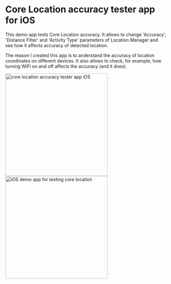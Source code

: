 # Core Location accuracy tester app for iOS

This demo app tests Core Location accuracy. It allows to change 'Accuracy', 'Distance Filter' and 'Activity Type' parameters of Location Manager and see how it affects accuracy of detected location.

The reason I created this app is to anderstand the accuracy of location coordinates on different devices. It also allows to check, for example, how turning WiFi on and off affects the accuracy (and it does).

<img src='https://github.com/evgenyneu/core-location-tester-ios/blob/master/graphics/core-location-tester-ios-1.png' alt='core location accuracy tester app iOS' width='320'> <img src='https://raw.githubusercontent.com/evgenyneu/core-location-tester-ios/master/graphics/core-location-tester-ios-2.png' alt='iOS demo app for testing core location' width='320'>
